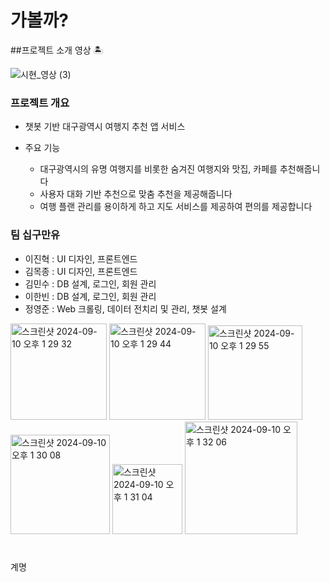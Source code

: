 # 가볼까?

##프로젝트 소개 영상 🏝️

![시현_영상 (3)](https://github.com/user-attachments/assets/319b3da6-c70f-4860-b184-82f7f6208777)

### 프로젝트 개요

* 챗봇 기반 대구광역시 여행지 추천 앱 서비스

* 주요 기능
  * 대구광역시의 유명 여행지를 비롯한 숨겨진 여행지와 맛집, 카페를 추천해줍니다
  * 사용자 대화 기반 추천으로 맞춤 추천을 제공해줍니다
  * 여행 플랜 관리를 용이하게 하고 지도 서비스를 제공하여 편의를 제공합니다

### 팀 십구만유

- 이진혁 : UI 디자인, 프론트엔드 
- 김목종 : UI 디자인, 프론트엔드
- 김민수 : DB 설계, 로그인, 회원 관리
- 이한빈 : DB 설계, 로그인, 회원 관리
- 정영준 : Web 크롤링, 데이터 전치리 및 관리, 챗봇 설계


<img width="154" alt="스크린샷 2024-09-10 오후 1 29 32" src="https://github.com/user-attachments/assets/d83c99b2-44ff-4b96-b76a-4d2a23a5fc1f">

<img width="154" alt="스크린샷 2024-09-10 오후 1 29 44" src="https://github.com/user-attachments/assets/048b4482-369f-4b99-9af0-1f29869e9015">

<img width="151" alt="스크린샷 2024-09-10 오후 1 29 55" src="https://github.com/user-attachments/assets/a52a3451-d58e-4236-904c-5ff04358d1e3">

<img width="159" alt="스크린샷 2024-09-10 오후 1 30 08" src="https://github.com/user-attachments/assets/cfb9e6fb-aad0-4ed3-bc49-3d3db17eef92">

<img width="112" alt="스크린샷 2024-09-10 오후 1 31 04" src="https://github.com/user-attachments/assets/91968991-cbc5-498c-8550-b57a8c4225c9">

<img width="180" alt="스크린샷 2024-09-10 오후 1 32 06" src="https://github.com/user-attachments/assets/1df931e8-af1d-41f3-94b6-5150f8e35916">

#
계명
